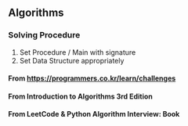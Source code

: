 ## Algorithms

### Solving Procedure
1. Set Procedure / Main with signature
2. Set Data Structure appropriately


#### From <https://programmers.co.kr/learn/challenges>
#### From Introduction to Algorithms 3rd Edition
#### From LeetCode & Python Algorithm Interview: Book
